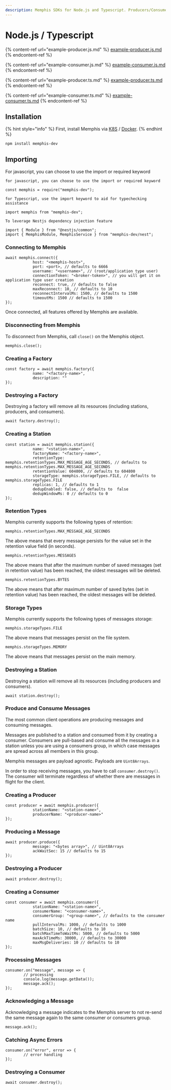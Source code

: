 ```yaml
---
description: Memphis SDKs for Node.js and Typescript. Producers/Consumers examples
---
```


# Node.js / Typescript

{% content-ref url="example-producer.js.md" %}
[example-producer.js.md](example-producer.js.md)
{% endcontent-ref %}

{% content-ref url="example-consumer.js.md" %}
[example-consumer.js.md](example-consumer.js.md)
{% endcontent-ref %}

{% content-ref url="example-producer.ts.md" %}
[example-producer.ts.md](example-producer.ts.md)
{% endcontent-ref %}

{% content-ref url="example-consumer.ts.md" %}
[example-consumer.ts.md](example-consumer.ts.md)
{% endcontent-ref %}

## Installation

{% hint style="info" %}
First, install Memphis via [K8S](../../deployment/kubernetes.md) / [Docker](../../deployment/docker-compose.md).
{% endhint %}

```
npm install memphis-dev
```

## Importing

For javascript, you can choose to use the import or required keyword

```
for javascript, you can choose to use the import or required keyword

const memphis = require("memphis-dev");

for Typescript, use the import keyword to aid for typechecking assistance

import memphis from "memphis-dev";

To leverage Nestjs dependency injection feature

import { Module } from "@nestjs/common";
import { MemphisModule, MemphisService } from "memphis-dev/nest";
```

### Connecting to Memphis

```
await memphis.connect({
            host: "<memphis-host>",
            port: <port>, // defaults to 6666
            username: "<username>", // (root/application type user)
            connectionToken: "<broker-token>", // you will get it on application type user creation
            reconnect: true, // defaults to false
            maxReconnect: 10, // defaults to 10
            reconnectIntervalMs: 1500, // defaults to 1500
            timeoutMs: 1500 // defaults to 1500
});
```

Once connected, all features offered by Memphis are available.

### Disconnecting from Memphis

To disconnect from Memphis, call `close()` on the Memphis object.

```
memphis.close();
```

### Creating a Factory

```
const factory = await memphis.factory({
            name: "<factory-name>",
            description: ""
});
```

### Destroying a Factory

Destroying a factory will remove all its resources (including stations, producers, and consumers).

```
await factory.destroy();
```

### Creating a Station

```
const station = await memphis.station({
            name: "<station-name>",
            factoryName: "<factory-name>",
            retentionType: memphis.retentionTypes.MAX_MESSAGE_AGE_SECONDS, // defaults to memphis.retentionTypes.MAX_MESSAGE_AGE_SECONDS
            retentionValue: 604800, // defaults to 604800
            storageType: memphis.storageTypes.FILE, // defaults to memphis.storageTypes.FILE
            replicas: 1, // defaults to 1
            dedupEnabled: false, // defaults to  false
            dedupWindowMs: 0 // defaults to 0
});
```

### Retention Types

Memphis currently supports the following types of retention:

```
memphis.retentionTypes.MAX_MESSAGE_AGE_SECONDS
```

The above means that every message persists for the value set in the retention value field (in seconds).

```
memphis.retentionTypes.MESSAGES
```

The above means that after the maximum number of saved messages (set in retention value) has been reached, the oldest messages will be deleted.

```
memphis.retentionTypes.BYTES
```

The above means that after maximum number of saved bytes (set in retention value) has been reached, the oldest messages will be deleted.

### Storage Types

Memphis currently supports the following types of messages storage:

```
memphis.storageTypes.FILE
```

The above means that messages persist on the file system.

```
memphis.storageTypes.MEMORY
```

The above means that messages persist on the main memory.

### Destroying a Station

Destroying a station will remove all its resources (including producers and consumers).

```
await station.destroy();
```

### Produce and Consume Messages

The most common client operations are producing messages and consuming messages.

Messages are published to a station and consumed from it by creating a consumer. Consumers are pull-based and consume all the messages in a station unless you are using a consumers group, in which case messages are spread across all members in this group.

Memphis messages are payload agnostic. Payloads are `Uint8Arrays`.

In order to stop receiving messages, you have to call `consumer.destroy()`. The consumer will terminate regardless of whether there are messages in flight for the client.

### Creating a Producer

```
const producer = await memphis.producer({
            stationName: "<station-name>",
            producerName: "<producer-name>"
});
```

### Producing a Message

```
await producer.produce({
            message: "<bytes array>", // Uint8Arrays
            ackWaitSec: 15 // defaults to 15
});
```

### Destroying a Producer

```
await producer.destroy();
```

### Creating a Consumer

```
const consumer = await memphis.consumer({
            stationName: "<station-name>",
            consumerName: "<consumer-name>",
            consumerGroup: "<group-name>", // defaults to the consumer name
            pullIntervalMs: 1000, // defaults to 1000
            batchSize: 10, // defaults to 10
            batchMaxTimeToWaitMs: 5000, // defaults to 5000
            maxAckTimeMs: 30000, // defaults to 30000
            maxMsgDeliveries: 10 // defaults to 10
});
```

### Processing Messages

```
consumer.on("message", message => {
        // processing
        console.log(message.getData());
        message.ack();
});
```

### Acknowledging a Message

Acknowledging a message indicates to the Memphis server to not re-send the same message again to the same consumer or consumers group.

```
message.ack();
```

### Catching Async Errors

```
consumer.on("error", error => {
        // error handling
});
```

### Destroying a Consumer

```
await consumer.destroy();
```
